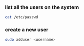 ### list all the users on the system

~~~bash
cat /etc/passwd
~~~

### create a new user

~~~bash
sudo adduser <username>
~~~
